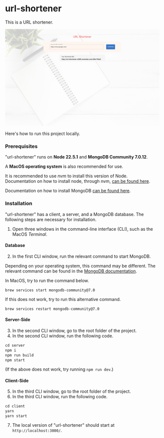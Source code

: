 # url-shortener

This is a URL shortener.

![snapshot](/client/public/snapshot.png)

Here's how to run this project locally.

### Prerequisites

"url-shortener" runs on **Node 22.5.1** and **MongoDB Community 7.0.12**.

A **MacOS operating system** is also recommended for use.

It is recommended to use _nvm_ to install this version of Node. Documentation on how to install node, through nvm, [can be found here](https://github.com/nvm-sh/nvm?tab=readme-ov-file#installing-and-updating).

Documentation on how to install MongoDB [can be found here](https://www.mongodb.com/docs/manual/administration/install-community/).

### Installation

"url-shortener" has a client, a server, and a MongoDB database. The following steps are necessary for installation.

1. Open three windows in the command-line interface (CLI), such as the MacOS _Terminal_.

#### Database

2. In the first CLI window, run the relevant command to start MongoDB.

Depending on your operating system, this command may be different. The relevant command can be found in the [MongoDB documentation](https://www.mongodb.com/docs/manual/administration/install-community/).

In MacOS, try to run the command below.

```
brew services start mongodb-community@7.0
```

If this does not work, try to run this alternative command.

```
brew services restart mongodb-community@7.0
```

#### Server-Side

3. In the second CLI window, go to the root folder of the project.
4. In the second CLI window, run the following code.

```
cd server
npm i
npm run build
npm start
```

(If the above does not work, try running `npm run dev`.)

#### Client-Side

5. In the third CLI window, go to the root folder of the project.
6. In the third CLI window, run the following code.

```
cd client
yarn
yarn start
```

7. The local version of "url-shortener" should start at `http://localhost:3000/`.
